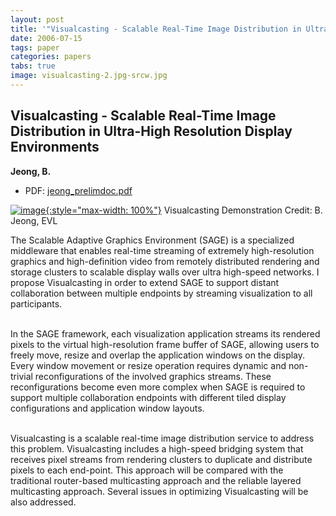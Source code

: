 ```yaml
---
layout: post
title: '"Visualcasting - Scalable Real-Time Image Distribution in Ultra-High Resolution Display Environments"'
date: 2006-07-15
tags: paper
categories: papers
tabs: true
image: visualcasting-2.jpg-srcw.jpg
---
```


## Visualcasting - Scalable Real-Time Image Distribution in Ultra-High Resolution Display Environments
**Jeong, B.**
- PDF: [jeong_prelimdoc.pdf](/documents/jeong_prelimdoc.pdf)


[![image](https://www.evl.uic.edu/output/originals/visualcasting-2.jpg-srcw.jpg){:style="max-width: 100%"}](https://www.evl.uic.edu/output/originals/visualcasting-2.jpg-srcw.jpg)
Visualcasting Demonstration
Credit: B. Jeong, EVL

The Scalable Adaptive Graphics Environment (SAGE) is a specialized middleware that enables real-time streaming of extremely high-resolution graphics and high-definition video from remotely distributed rendering and storage clusters to scalable display walls over ultra high-speed networks. I propose Visualcasting in order to extend SAGE to support distant collaboration between multiple endpoints by streaming visualization to all participants.<br><br>

In the SAGE framework, each visualization application streams its rendered pixels to the virtual high-resolution frame buffer of SAGE, allowing users to freely move, resize and overlap the application windows on the display. Every window movement or resize operation requires dynamic and non-trivial reconfigurations of the involved graphics streams. These reconfigurations become even more complex when SAGE is required to support multiple collaboration endpoints with different tiled display configurations and application window layouts.<br><br>

Visualcasting is a scalable real-time image distribution service to address this problem. Visualcasting includes a high-speed bridging system that receives pixel streams from rendering clusters to duplicate and distribute pixels to each end-point. This approach will be compared with the traditional router-based multicasting approach and the reliable layered multicasting approach. Several issues in optimizing Visualcasting will be also addressed.